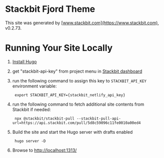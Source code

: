 # Stackbit Fjord Theme

This site was generated by [www.stackbit.com](https://www.stackbit.com), v0.2.73.

# Running Your Site Locally

1. [Install Hugo](https://gohugo.io/getting-started/quick-start/#step-1-install-hugo)

1. get "stackbit-api-key" from project menu in [Stackbit dashboard](https://app.stackbit.com/dashboard)

1. run the following command to assign this key to `STACKBIT_API_KEY` environment variable:

        export STACKBIT_API_KEY={stackbit_netlify_api_key}

1. run the following command to fetch additional site contents from Stackbit if needed:

        npx @stackbit/stackbit-pull --stackbit-pull-api-url=https://api.stackbit.com/pull/5d8c59096c11fe0010a00ed4

1. Build the site and start the Hugo server with drafts enabled

        hugo server -D

1. Browse to [http://localhost:1313/](http://localhost:1313/)
